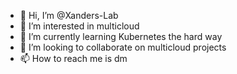 - 👋 Hi, I’m @Xanders-Lab
- 👀 I’m interested in multicloud
- 🌱 I’m currently learning Kubernetes the hard way
- 💞️ I’m looking to collaborate on multicloud projects
- 📫 How to reach me is dm

<!---
Xanders-Lab/Xanders-Lab is a ✨ special ✨ repository because its `README.md` (this file) appears on your GitHub profile.
You can click the Preview link to take a look at your changes.
--->
